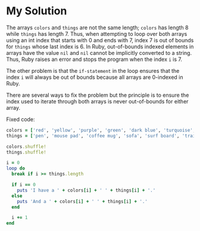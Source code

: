 # My Solution

The arrays `colors` and `things` are not the same length; `colors` has length 8 while `things` has length 7. Thus, when attempting to loop over both arrays using an int index that starts with 0 and ends with 7, index 7 is out of bounds for `things` whose last index is 6. In Ruby, out-of-bounds indexed elements in arrays have the value `nil` and `nil` cannot be implicitly converted to a string. Thus, Ruby raises an error and stops the program when the index `i` is 7.

The other problem is that the `if-statement` in the loop ensures that the index `i` will always be out of bounds because all arrays are 0-indexed in Ruby.

There are several ways to fix the problem but the principle is to ensure the index used to iterate through both arrays is never out-of-bounds for either array.

Fixed code:

```ruby
colors = ['red', 'yellow', 'purple', 'green', 'dark blue', 'turquoise', 'silver', 'black']
things = ['pen', 'mouse pad', 'coffee mug', 'sofa', 'surf board', 'training mat', 'notebook']

colors.shuffle!
things.shuffle!

i = 0
loop do
  break if i >= things.length

  if i == 0
    puts 'I have a ' + colors[i] + ' ' + things[i] + '.'
  else
    puts 'And a ' + colors[i] + ' ' + things[i] + '.'
  end

  i += 1
end
```
